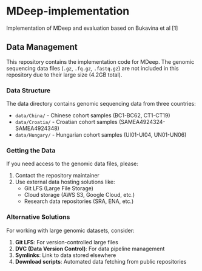 # MDeep-implementation
Implementation of MDeep and evaluation based on Bukavina et al [1]

## Data Management

This repository contains the implementation code for MDeep. The genomic sequencing data files (`.gz`, `.fq.gz`, `.fastq.gz`) are not included in this repository due to their large size (4.2GB total).

### Data Structure
The data directory contains genomic sequencing data from three countries:
- `data/China/` - Chinese cohort samples (BC1-BC62, CT1-CT19)
- `data/Croatia/` - Croatian cohort samples (SAMEA4924324-SAMEA4924348)
- `data/Hungary/` - Hungarian cohort samples (UI01-UI04, UN01-UN06)

### Getting the Data
If you need access to the genomic data files, please:
1. Contact the repository maintainer
2. Use external data hosting solutions like:
   - Git LFS (Large File Storage)
   - Cloud storage (AWS S3, Google Cloud, etc.)
   - Research data repositories (SRA, ENA, etc.)

### Alternative Solutions
For working with large genomic datasets, consider:
1. **Git LFS**: For version-controlled large files
2. **DVC (Data Version Control)**: For data pipeline management
3. **Symlinks**: Link to data stored elsewhere
4. **Download scripts**: Automated data fetching from public repositories
